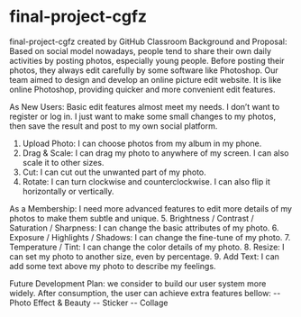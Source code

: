 # final-project-cgfz
final-project-cgfz created by GitHub Classroom
Background and Proposal:
Based on social model nowadays, people tend to share their own daily activities by posting photos, especially young people. Before posting their photos, they always edit carefully by some software like Photoshop. Our team aimed to design and develop an online picture edit website. It is like online Photoshop, providing quicker and more convenient edit features. 

As New Users:
Basic edit features almost meet my needs. I don’t want to register or log in. I just want to make some small changes to my photos, then save the result and post to my own social platform.
1. Upload Photo: I can choose photos from my album in my phone. 
2. Drag & Scale: I can drag my photo to anywhere of my screen. I can also scale it to other sizes.
3. Cut: I can cut out the unwanted part of my photo.
4. Rotate: I can turn clockwise and counterclockwise. I can also flip it horizontally or vertically.

As a Membership:
I need more advanced features to edit more details of my photos to make them subtle and unique.
5. Brightness / Contrast / Saturation / Sharpness: I can change the basic attributes of my photo.
6. Exposure / Highlights / Shadows: I can change the fine-tune of my photo.
7. Temperature / Tint: I can change the color details of my photo.
8. Resize: I can set my photo to another size, even by percentage.
9. Add Text: I can add some text above my photo to describe my feelings.

Future Development Plan:
we consider to build our user system more widely. After consumption, the user can achieve extra features bellow:
-- Photo Effect & Beauty
-- Sticker
-- Collage
